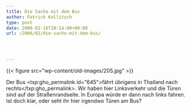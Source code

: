 ```yaml
---
title: Die Sache mit dem Bus
author: Patrick Kollitsch
type: post
date: 2006-02-16T20:14:00+00:00
url: /2006/02/die-sache-mit-dem-bus/




---
```

{{< figure src="wp-content/old-images/205.jpg" >}}

Der Bus <txp:gho_permalink id="645">fährt übrigens in Thailand nach rechts</txp:gho_permalink>. Wir haben hier Linksverkehr und die Türen sind auf der Straßenrandseite. In Europa würde er dann nach links fahren. Ist doch klar, oder seht ihr hier irgendwo Türen am Bus?
